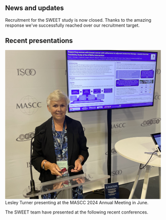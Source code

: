 

## News and updates

Recruitment for the SWEET study is now closed.
Thanks to the amazing response we've successfully reached over our recruitment target.



## Recent presentations

<img src='../../assets/images/Lesley T MASCC 2024 (2).jpg'>
Lesley Turner presenting at the MASCC 2024 Annual Meeting in June.




The SWEET team have presented at the following recent conferences. 

